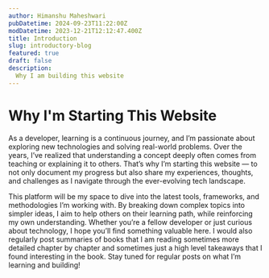 ```yaml
---
author: Himanshu Maheshwari
pubDatetime: 2024-09-23T11:22:00Z
modDatetime: 2023-12-21T12:12:47.400Z
title: Introduction
slug: introductory-blog
featured: true
draft: false
description:
  Why I am building this website
---
```


# Why I'm Starting This Website

As a developer, learning is a continuous journey, and I’m passionate about exploring new technologies and solving real-world problems. Over the years, I’ve realized that understanding a concept deeply often comes from teaching or explaining it to others. That’s why I’m starting this website — to not only document my progress but also share my experiences, thoughts, and challenges as I navigate through the ever-evolving tech landscape. 

This platform will be my space to dive into the latest tools, frameworks, and methodologies I’m working with. By breaking down complex topics into simpler ideas, I aim to help others on their learning path, while reinforcing my own understanding. Whether you’re a fellow developer or just curious about technology, I hope you’ll find something valuable here. I would also regularly post summaries of books that I am reading sometimes more detailed chapter by chapter and sometimes just a high level takeaways that I found interesting in the book. Stay tuned for regular posts on what I’m learning and building!



